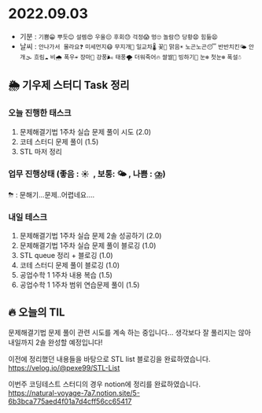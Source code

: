 # 2022.09.03
- 기분 : `기쁨😁` `뿌듯😊` `설렘😍` `우울😔` `후회😓` `걱정😱` `멍🙄` `놀람😯` `당황😧` `힘듦😫`
- 날씨 : `안나가서 몰라요❓` `미세먼지😷` `무지개🌈` `일교차🌡️` `꽃🌸` `맑음☀️` `노곤노곤😴` `반반치킨🌤️` `안개🌫️` `흐림☁️` `비🌧️` `폭우☔` `장마🌊` `강풍🌬️` `태풍🌪️` `더워죽어🔥` `쌀쌀🥶` `빙하기🧊` `눈❄️` `첫눈❄️` `폭설☃️`

## 🌦️ 기우제 스터디 Task 정리

### 오늘 진행한 태스크
1. 문제해결기법 1주차 실습 문제 풀이 시도 (2.0)
3. 코테 스터디 문제 풀이 (1.5)
3. STL 마저 정리

### 업무 진행상태 (좋음 : ☀  , 보통: 🌤 , 나쁨 : ⛈)  
⛈ : 문해기...문제..어렵네요....
 
### 내일 테스크
1. 문제해결기법 1주차 실습 문제 2솔 성공하기 (2.0)
2. 문제해결기법 1주차 실습 문제 풀이 블로깅 (1.0)
3. STL queue 정리 + 블로깅 (1.0)
4. 코테 스터디 문제 풀이 블로깅 (1.0)
5. 공업수학 1 1주차 내용 복습 (1.5)
6. 공업수학 1 1주차 범위 연습문제 풀이 (1.5)

## 🔥 오늘의 TIL

문제해결기법 문제 풀이 관련 시도를 계속 하는 중입니다... 생각보다 잘 풀리지는 않아 내일까지 2솔 완성할 예정입니다! 

이전에 정리했던 내용들을 바탕으로 STL list 블로깅을 완료하였습니다.    
https://velog.io/@pexe99/STL-List  

이번주 코딩테스트 스터디의 경우 notion에 정리를 완료하였습니다.  
https://natural-voyage-7a7.notion.site/5-6b3bca775aed4f01a7d4cff56cc65417  
